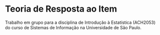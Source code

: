# Teoria de Resposta ao Item
Trabalho em grupo para a disciplina de Introdução à Estatística (ACH2053) do curso de Sistemas de Informação na Universidade de São Paulo.
